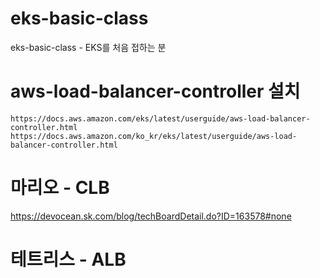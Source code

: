 # eks-basic-class
eks-basic-class - EKS를 처음 접하는 분

# aws-load-balancer-controller 설치
```
https://docs.aws.amazon.com/eks/latest/userguide/aws-load-balancer-controller.html
https://docs.aws.amazon.com/ko_kr/eks/latest/userguide/aws-load-balancer-controller.html

```

# 마리오 - CLB
https://devocean.sk.com/blog/techBoardDetail.do?ID=163578#none


# 테트리스 - ALB